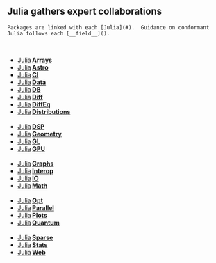 
## Julia gathers expert collaborations
```
Packages are linked with each [Julia](#).  Guidance on conformant Julia follows each [__field__]().
```
&nbsp;
&nbsp;
*  [Julia](https://github.com/JuliaArrays)&thinsp;[**Arrays**](https://github.com/JuliaPraxis/Disciplines/wiki/Arrays)  
*  [Julia](https://github.com/JuliaAstro)&thinsp;[**Astro**](https://github.com/JuliaPraxis/Disciplines/wiki/Astro)  
*  [Julia](https://github.com/JuliaCI)&thinsp;[**CI**](https://github.com/JuliaPraxis/Disciplines/wiki/CI)
*  [Julia](https://github.com/JuliaData)&thinsp;[**Data**](https://github.com/JuliaPraxis/Disciplines/wiki/Data)
&nbsp;
*  [Julia](https://github.com/JuliaDB)&thinsp;[**DB**](#)    
*  [Julia](https://github.com/JuliaDiff)&thinsp;[**Diff**](#)    
*  [Julia](https://github.com/JuliaDiffEq)&thinsp;[**DiffEq**](#)        
*  [Julia](https://github.com/JuliaDistributions)&thinsp;[**Distributions**](#)      
&nbsp;
*  [Julia](https://github.com/JuliaDSP)&thinsp;[**DSP**](#)    
*  [Julia](https://github.com/JuliaGeometry)&thinsp;[**Geometry**](#)    
*  [Julia](https://github.com/JuliaGL)&thinsp;[**GL**](#)    
*  [Julia](https://github.com/JuliaGPU)&thinsp;[**GPU**](#)    
&nbsp;    
*  [Julia](https://github.com/JuliaGraphs)&thinsp;[**Graphs**](#)    
*  [Julia](https://github.com/JuliaInterop)&thinsp;[**Interop**](#)    
*  [Julia](https://github.com/JuliaIO)&thinsp;[**IO**](#)    
*  [Julia](https://github.com/JuliaMath)&thinsp;[**Math**](#)    
&nbsp;    
*  [Julia](https://github.com/JuliaOpt)&thinsp;[**Opt**](#)    
*  [Julia](https://github.com/JuliaParallel)&thinsp;[**Parallel**](#)    
*  [Julia](https://github.com/JuliaPlots)&thinsp;[**Plots**](#)    
*  [Julia](https://github.com/JuliaQuantum)&thinsp;[**Quantum**](#)    
&nbsp;    
*  [Julia](https://github.com/JuliaSparse)&thinsp;[**Sparse**](#)
*  [Julia](https://github.com/JuliaStats)&thinsp;[**Stats**](#)
*  [Julia](https://github.com/JuliaWeb)&thinsp;[**Web**](#)

